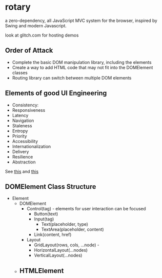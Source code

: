 # rotary
a zero-dependency, all JavaScript MVC system for the browser, inspired by Swing and modern Javascript.

look at glitch.com for hosting demos


## Order of Attack
- Complete the basic DOM manipulation library, including the elements
- Create a way to add HTML code that may not fit into the DOMElement classes
- Routing library can switch between multiple DOM elements


## Elements of good UI Engineering
- Consistency: 
- Responsiveness
- Latency
- Navigation
- Staleness
- Entropy
- Priority
- Accessibility
- Internationalization
- Delivery
- Resilience
- Abstraction

See [this](https://news.ycombinator.com/item?id=18792373) and [this](https://overreacted.io/the-elements-of-ui-engineering/)


## DOMElement Class Structure
- Element
  - DOMElement
    - Control(tag) - elements for user interaction can be focused
      - Button(text)
      - Input(tag)
        - Text(placeholder, type)
        - TextArea(placeholder, content)
      - Link(content, href)
    - Layout
      - GridLayout(rows, cols, ...node) - 
      - HorizontalLayout(...nodes)
      - VerticalLayout(...nodes)
  - HTMLElement
    - 